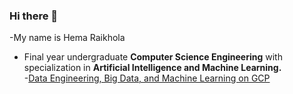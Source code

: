 ### Hi there 👋
-My name is Hema Raikhola
- Final year undergraduate **Computer Science Engineering** with specialization in **Artificial Intelligence and Machine Learning.**<br>
-[Data Engineering, Big Data, and Machine Learning on GCP](https://coursera.org/share/9ed118558868c6d809979677d4c44240)

<!--
**h-ema-r/h-ema-r** is a ✨ _special_ ✨ repository because its `README.md` (this file) appears on your GitHub profile.

Here are some ideas to get you started:

- 🔭 I’m currently working on ...
- 🌱 I’m currently learning ...
- 👯 I’m looking to collaborate on ...
- 🤔 I’m looking for help with ...
- 💬 Ask me about ...
- 📫 How to reach me: ...
- 😄 Pronouns: ...
- ⚡ Fun fact: ...
-->
